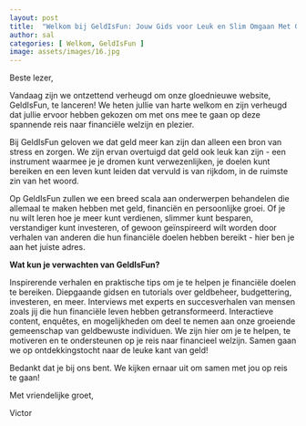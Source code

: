 ```yaml
---
layout: post
title:  "Welkom bij GeldIsFun: Jouw Gids voor Leuk en Slim Omgaan Met Geld!"
author: sal
categories: [ Welkom, GeldIsFun ]
image: assets/images/16.jpg
---
```


Beste lezer,

Vandaag zijn we ontzettend verheugd om onze gloednieuwe website, GeldIsFun, te lanceren! We heten jullie van harte welkom en zijn verheugd dat jullie ervoor hebben gekozen om met ons mee te gaan op deze spannende reis naar financiële welzijn en plezier.

Bij GeldIsFun geloven we dat geld meer kan zijn dan alleen een bron van stress en zorgen. We zijn ervan overtuigd dat geld ook leuk kan zijn - een instrument waarmee je je dromen kunt verwezenlijken, je doelen kunt bereiken en een leven kunt leiden dat vervuld is van rijkdom, in de ruimste zin van het woord.

Op GeldIsFun zullen we een breed scala aan onderwerpen behandelen die allemaal te maken hebben met geld, financiën en persoonlijke groei. Of je nu wilt leren hoe je meer kunt verdienen, slimmer kunt besparen, verstandiger kunt investeren, of gewoon geïnspireerd wilt worden door verhalen van anderen die hun financiële doelen hebben bereikt - hier ben je aan het juiste adres.

**Wat kun je verwachten van GeldIsFun?**

Inspirerende verhalen en praktische tips om je te helpen je financiële doelen te bereiken.
Diepgaande gidsen en tutorials over geldbeheer, budgettering, investeren, en meer.
Interviews met experts en succesverhalen van mensen zoals jij die hun financiële leven hebben getransformeerd.
Interactieve content, enquêtes, en mogelijkheden om deel te nemen aan onze groeiende gemeenschap van geldbewuste individuen.
We zijn hier om je te helpen, te motiveren en te ondersteunen op je reis naar financieel welzijn. Samen gaan we op ontdekkingstocht naar de leuke kant van geld!

Bedankt dat je bij ons bent. We kijken ernaar uit om samen met jou op reis te gaan!

Met vriendelijke groet,

Victor
